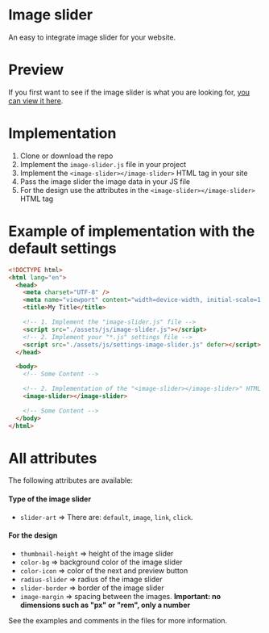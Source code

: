 # Image slider

An easy to integrate image slider for your website.

# Preview

If you first want to see if the image slider is what you are looking for, [you can view it here]().

# Implementation

1. Clone or download the repo
2. Implement the `image-slider.js` file in your project
3. Implement the `<image-slider></image-slider>` HTML tag in your site
4. Pass the image slider the image data in your JS file
5. For the design use the attributes in the `<image-slider></image-slider>` HTML tag

# Example of implementation with the default settings

```html
<!DOCTYPE html>
<html lang="en">
  <head>
    <meta charset="UTF-8" />
    <meta name="viewport" content="width=device-width, initial-scale=1.0" />
    <title>My Title</title>

    <!-- 1. Implement the "image-slider.js" file -->
    <script src="./assets/js/image-slider.js"></script>
    <!-- 2. Implement your "*.js" settings file -->
    <script src="./assets/js/settings-image-slider.js" defer></script>
  </head>

  <body>
    <!-- Some Content -->

    <!-- 2. Implementation of the "<image-slider></image-slider>" HTML tag -->
    <image-slider></image-slider>

    <!-- Some Content -->
  </body>
</html>
```

# All attributes

The following attributes are available:

#### Type of the image slider

- `slider-art` => There are: `default`, `image`, `link`, `click`.

#### For the design

- `thumbnail-height` => height of the image slider
- `color-bg` => background color of the image slider
- `color-icon` => color of the next and preview button
- `radius-slider` => radius of the image slider
- `slider-border` => border of the image slider
- `image-margin` => spacing between the images. **Important: no dimensions such as "px" or "rem", only a number**

See the examples and comments in the files for more information.
